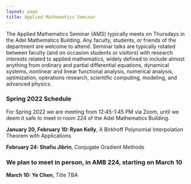 ```yaml
---
layout: page
title: Applied Mathematics Seminar
---
```


The Applied Mathematics Seminar (AMS) typically meets on Thursdays in the Adel Mathematics Building.  Any faculty, students, or friends of the department are welcome to attend. Seminar talks are typically rotated between faculty (and on occasion students or visitors) with research interests related to applied mathematics, widely defined to include almost anything from ordinary and partial differential equations, dynamical systems, nonlinear and linear functional analysis, numerical analysis, optimization, operations research, scientific computing, modeling, and advanced physics.

### Spring 2022 Schedule

For Spring 2022 we are meeting from 12:45-1:45 PM via Zoom, until we deem it safe to meet in room 224 of the Adel Mathematics Building.

**January 20, February 10: Ryan Kelly**, A Birkhoff Polynomial Interpolation Theorem with Applications

**February 24: Shafiu Jibrin**, Conjugate Gradient Methods

### We plan to meet in person, in AMB 224, starting on March 10 ###

**March 10: Ye Chen**, Title TBA
